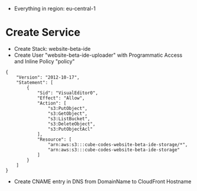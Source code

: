 * Everything in region: eu-central-1

# Create Service

* Create Stack: website-beta-ide
* Create User "website-beta-ide-uploader" with Programmatic Access and Inline Policy "policy"
```
{
    "Version": "2012-10-17",
    "Statement": [
        {
            "Sid": "VisualEditor0",
            "Effect": "Allow",
            "Action": [
                "s3:PutObject",
                "s3:GetObject",
                "s3:ListBucket",
                "s3:DeleteObject",
                "s3:PutObjectAcl"
            ],
            "Resource": [
                "arn:aws:s3:::cube-codes-website-beta-ide-storage/*",
                "arn:aws:s3:::cube-codes-website-beta-ide-storage"
            ]
        }
    ]
}
```

* Create CNAME entry in DNS from DomainName to CloudFront Hostname